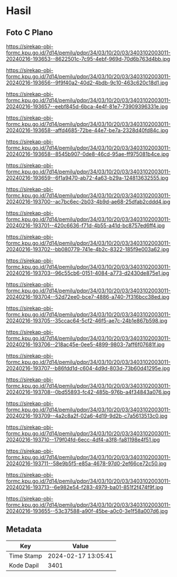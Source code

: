 # Hasil

## Foto C Plano

https://sirekap-obj-formc.kpu.go.id/7d14/pemilu/pdpr/34/03/10/20/03/3403102003011-20240216-193653--8622501c-7c95-4ebf-969d-70d6b763d4bb.jpg

https://sirekap-obj-formc.kpu.go.id/7d14/pemilu/pdpr/34/03/10/20/03/3403102003011-20240216-193656--9f9f40a2-40d2-4bdb-9c10-463c620c18d1.jpg

https://sirekap-obj-formc.kpu.go.id/7d14/pemilu/pdpr/34/03/10/20/03/3403102003011-20240216-193657--eebf845d-6bca-4e4f-81e7-73909396331e.jpg

https://sirekap-obj-formc.kpu.go.id/7d14/pemilu/pdpr/34/03/10/20/03/3403102003011-20240216-193658--affd4685-72be-44e7-be7a-2328d40fd84c.jpg

https://sirekap-obj-formc.kpu.go.id/7d14/pemilu/pdpr/34/03/10/20/03/3403102003011-20240216-193658--8545b907-0de8-46cd-95ae-ff975081b4ce.jpg

https://sirekap-obj-formc.kpu.go.id/7d14/pemilu/pdpr/34/03/10/20/03/3403102003011-20240216-193659--6f1a9470-ab72-4a63-b29a-124813632555.jpg

https://sirekap-obj-formc.kpu.go.id/7d14/pemilu/pdpr/34/03/10/20/03/3403102003011-20240216-193700--ac7bc6ec-2b03-4b9d-ae68-25dfab2cddd4.jpg

https://sirekap-obj-formc.kpu.go.id/7d14/pemilu/pdpr/34/03/10/20/03/3403102003011-20240216-193701--420c6636-f71d-4b55-a41d-bc8757ed6ff4.jpg

https://sirekap-obj-formc.kpu.go.id/7d14/pemilu/pdpr/34/03/10/20/03/3403102003011-20240216-193702--bb080779-741e-4b2c-8322-185f9e003a62.jpg

https://sirekap-obj-formc.kpu.go.id/7d14/pemilu/pdpr/34/03/10/20/03/3403102003011-20240216-193703--96c55cb6-0151-4084-a773-d2430de875e1.jpg

https://sirekap-obj-formc.kpu.go.id/7d14/pemilu/pdpr/34/03/10/20/03/3403102003011-20240216-193704--52d72ee0-bce7-4886-a740-7f316bcc38ed.jpg

https://sirekap-obj-formc.kpu.go.id/7d14/pemilu/pdpr/34/03/10/20/03/3403102003011-20240216-193705--35ccac64-5cf2-46f5-ae7c-24b1e867b598.jpg

https://sirekap-obj-formc.kpu.go.id/7d14/pemilu/pdpr/34/03/10/20/03/3403102003011-20240216-193706--218ac45e-0ee5-4899-9803-7aff6f07681f.jpg

https://sirekap-obj-formc.kpu.go.id/7d14/pemilu/pdpr/34/03/10/20/03/3403102003011-20240216-193707--b86fdd1d-c604-4d9d-803d-73b60d41295e.jpg

https://sirekap-obj-formc.kpu.go.id/7d14/pemilu/pdpr/34/03/10/20/03/3403102003011-20240216-193708--0bd55893-fc42-485b-976b-a4f34843a076.jpg

https://sirekap-obj-formc.kpu.go.id/7d14/pemilu/pdpr/34/03/10/20/03/3403102003011-20240216-193709--4a2c8a2f-02a6-4d19-9d2b-c7a5613513c0.jpg

https://sirekap-obj-formc.kpu.go.id/7d14/pemilu/pdpr/34/03/10/20/03/3403102003011-20240216-193710--179f04fd-6ecc-4df4-a3f8-fa81198e4f51.jpg

https://sirekap-obj-formc.kpu.go.id/7d14/pemilu/pdpr/34/03/10/20/03/3403102003011-20240216-193711--58e9b5f5-e85a-4678-97d0-2ef66ce72c50.jpg

https://sirekap-obj-formc.kpu.go.id/7d14/pemilu/pdpr/34/03/10/20/03/3403102003011-20240216-193713--6e982e54-f283-4979-ba01-851f2f474f9f.jpg

https://sirekap-obj-formc.kpu.go.id/7d14/pemilu/pdpr/34/03/10/20/03/3403102003011-20240216-193655--53c37588-a90f-45be-a0c0-3e1f58a007d6.jpg


## Metadata

| Key        | Value               |
| ---------- | ------------------- |
| Time Stamp | 2024-02-17 13:05:41 |
| Kode Dapil | 3401                |



